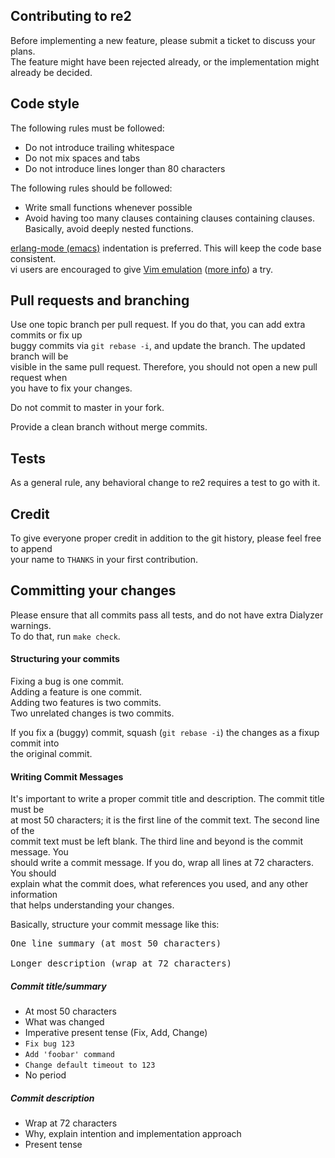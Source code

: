 Contributing to re2
-------------------

Before implementing a new feature, please submit a ticket to discuss your plans.  
The feature might have been rejected already, or the implementation might already be decided.

Code style
----------

The following rules must be followed:
 * Do not introduce trailing whitespace
 * Do not mix spaces and tabs
 * Do not introduce lines longer than 80 characters

The following rules should be followed:
 * Write small functions whenever possible
 * Avoid having too many clauses containing clauses containing clauses.  
   Basically, avoid deeply nested functions.

[erlang-mode (emacs)](http://www.erlang.org/doc/man/erlang.el.html)
indentation is preferred. This will keep the code base consistent.  
vi users are encouraged to give [Vim emulation](http://emacswiki.org/emacs/Evil) ([more
info](https://gitorious.org/evil/pages/Home)) a try.

Pull requests and branching
---------------------------

Use one topic branch per pull request. If you do that, you can add extra commits or fix up  
buggy commits via `git rebase -i`, and update the branch. The updated branch will be  
visible in the same pull request. Therefore, you should not open a new pull request when  
you have to fix your changes.

Do not commit to master in your fork.

Provide a clean branch without merge commits.

Tests
-----

As a general rule, any behavioral change to re2 requires a test to go with it.

Credit
------

To give everyone proper credit in addition to the git history, please feel free to append  
your name to `THANKS` in your first contribution.

Committing your changes
-----------------------

Please ensure that all commits pass all tests, and do not have extra Dialyzer warnings.  
To do that, run `make check`.

#### Structuring your commits

Fixing a bug is one commit.  
Adding a feature is one commit.  
Adding two features is two commits.  
Two unrelated changes is two commits.

If you fix a (buggy) commit, squash (`git rebase -i`) the changes as a fixup commit into  
the original commit.

#### Writing Commit Messages

It's important to write a proper commit title and description. The commit title must be  
at most 50 characters; it is the first line of the commit text. The second line of the  
commit text must be left blank. The third line and beyond is the commit message. You  
should write a commit message. If you do, wrap all lines at 72 characters. You should  
explain what the commit does, what references you used, and any other information  
that helps understanding your changes.

Basically, structure your commit message like this:

<pre>
One line summary (at most 50 characters)

Longer description (wrap at 72 characters)
</pre>

##### Commit title/summary

* At most 50 characters
* What was changed
* Imperative present tense (Fix, Add, Change)
 * `Fix bug 123`
 * `Add 'foobar' command`
 * `Change default timeout to 123`
* No period

##### Commit description

* Wrap at 72 characters
* Why, explain intention and implementation approach
* Present tense
